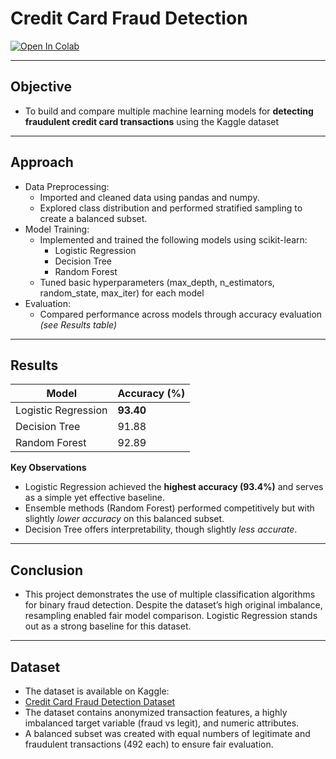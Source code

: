 # Credit Card Fraud Detection

[![Open In Colab](https://colab.research.google.com/assets/colab-badge.svg)]([(https://github.com/KSankalp9708/Credit-card-fraud-detection/blob/main/Credit_card_fraud_detection.ipynb)])

---
## Objective
- To build and compare multiple machine learning models for **detecting fraudulent credit card transactions** using the Kaggle dataset

---
## Approach
- Data Preprocessing:
  - Imported and cleaned data using pandas and numpy.
  - Explored class distribution and performed stratified sampling to create a balanced subset.
- Model Training:
  - Implemented and trained the following models using scikit-learn:
    - Logistic Regression
    - Decision Tree
    - Random Forest
  - Tuned basic hyperparameters (max_depth, n_estimators, random_state, max_iter) for each model
- Evaluation:
  - Compared performance across models through accuracy evaluation *(see Results table)*
  
---
## Results
| Model               | Accuracy (%) |
| ------------------- | ------------ |
| Logistic Regression | **93.40**    |
| Decision Tree       | 91.88        |
| Random Forest       | 92.89        |

**Key Observations**
- Logistic Regression achieved the **highest accuracy (93.4%)** and serves as a simple yet effective baseline.
- Ensemble methods (Random Forest) performed competitively but with slightly *lower accuracy* on this balanced subset.
- Decision Tree offers interpretability, though slightly *less accurate*.

---
## Conclusion
- This project demonstrates the use of multiple classification algorithms for binary fraud detection. Despite the dataset’s high original imbalance, resampling enabled fair model comparison. Logistic Regression stands out as a strong baseline for this dataset.
---
## Dataset
- The dataset is available on Kaggle:
- [Credit Card Fraud Detection Dataset](https://www.kaggle.com/datasets/mlg-ulb/creditcardfraud)
- The dataset contains anonymized transaction features, a highly imbalanced target variable (fraud vs legit), and numeric attributes.
- A balanced subset was created with equal numbers of legitimate and fraudulent transactions (492 each) to ensure fair evaluation.
